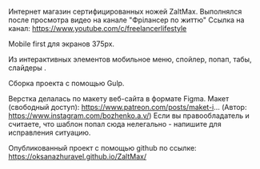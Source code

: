 Интернет магазин сертифицированных ножей ZaltMax.
Выполнялся после просмотра видео на канале "Фрілансер по життю"
Ссылка на канал: https://www.youtube.com/c/freelancerlifestyle

Mobile first для экранов 375px.

Из интерактивных элементов мобильное меню, спойлер, попап, табы, слайдеры .

<!-- Эффект слайдеров реализован с помощью Swiper. -->

Сборка проекта с помощью Gulp.

Верстка делалась по макету веб-сайта в формате Figma.
Макет (свободный доступ): https://www.patreon.com/posts/maket-i... (Автор: https://www.instagram.com/bozhenko.a.v/)
Если вы правообладатель и считаете, что шаблон попал сюда нелегально - напишите для исправления ситуацию.

Опубликованный проект с помощью github по ссылке: https://oksanazhuravel.github.io/ZaltMax/
